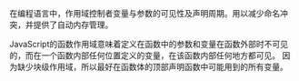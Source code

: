 在编程语言中，作用域控制者变量与参数的可见性及声明周期。用以减少命名冲突，并提供了自动内存管理。

JavaScript的函数作用域意味着定义在函数中的参数和变量在函数外部时不可见的，而在一个函数内部任何位置定义的变量，在该函数内部任何地方都可见。
因为缺少块级作用域，所以最好在函数体的顶部声明函数中可能用到的所有变量。

